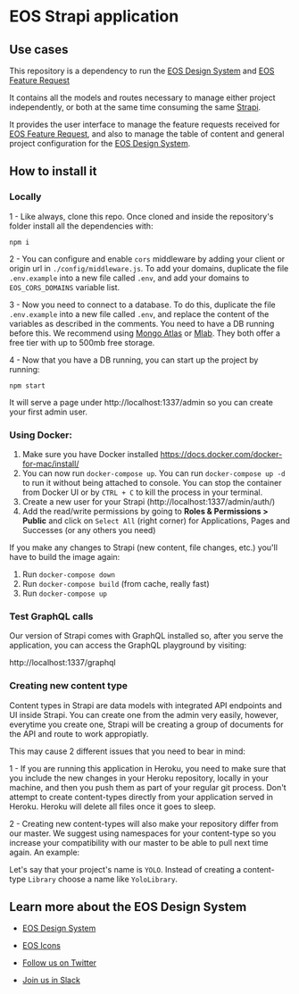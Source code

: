 # EOS Strapi application

## Use cases

This repository is a dependency to run the [EOS Design System](https://www.eosdesignsystem.com/) and [EOS Feature Request](https://jarvis.eosdesignsystem.com/)

It contains all the models and routes necessary to manage either project independently, or both at the same time consuming the same [Strapi](https://strapi.io/).

It provides the user interface to manage the feature requests received for [EOS Feature Request](https://gitlab.com/SUSE-UIUX/eos-feature-request), and also to manage the table of content and general project configuration for the [EOS Design System](https://gitlab.com/SUSE-UIUX/eos).

## How to install it

### Locally

1 - Like always, clone this repo. Once cloned and inside the repository's folder install all the dependencies with:

`npm i`

2 - You can configure and enable `cors` middleware by adding your client or origin url in `./config/middleware.js`. To add your domains, duplicate the file `.env.example` into a new file called `.env`, and add your domains to `EOS_CORS_DOMAINS` variable list.

3 - Now you need to connect to a database. To do this, duplicate the file `.env.example` into a new file called `.env`, and replace the content of the variables as described in the comments. You need to have a DB running before this. We recommend using [Mongo Atlas](https://account.mongodb.com/) or [Mlab](https://mlab.com/). They both offer a free tier with up to 500mb free storage.

4 - Now that you have a DB running, you can start up the project by running:

`npm start`

It will serve a page under http://localhost:1337/admin so you can create your first admin user.

### Using Docker:

1. Make sure you have Docker installed https://docs.docker.com/docker-for-mac/install/
2. You can now run `docker-compose up`. You can run `docker-compose up -d` to run it without being attached to console. You can stop the container from Docker UI or by `CTRL + C` to kill the process in your terminal.
3. Create a new user for your Strapi (http://localhost:1337/admin/auth/)
4. Add the read/write permissions by going to **Roles & Permissions > Public** and click on `Select All` (right corner) for Applications, Pages and Successes (or any others you need)

If you make any changes to Strapi (new content, file changes, etc.) you'll have to build the image again:

1. Run `docker-compose down`
2. Run `docker-compose build` (from cache, really fast)
3. Run `docker-compose up`

### Test GraphQL calls

Our version of Strapi comes with GraphQL installed so, after you serve the application, you can access the GraphQL playground by visiting:

http://localhost:1337/graphql

### Creating new content type

Content types in Strapi are data models with integrated API endpoints and UI inside Strapi. You can create one from the admin very easily, however, everytime you create one, Strapi will be creating a group of documents for the API and route to work appropiatly.

This may cause 2 different issues that you need to bear in mind:

1 - If you are running this application in Heroku, you need to make sure that you include the new changes in your Heroku repository, locally in your machine, and then you push them as part of your regular git process.
Don't attempt to create content-types directly from your application served in Heroku. Heroku will delete all files once it goes to sleep.

2 - Creating new content-types will also make your repository differ from our master. We suggest using namespaces for your content-type so you increase your compatibility with our master to be able to pull next time again. An example:

Let's say that your project's name is `YOLO`. Instead of creating a content-type `Library` choose a name like `YoloLibrary`.

## Learn more about the EOS Design System

- [EOS Design System](https://www.eosdesignsystem.com/)

- [EOS Icons](icons.eosdesignsystem.com/)

- [Follow us on Twitter](https://twitter.com/eosdesignsystem)

- [Join us in Slack](https://slack.eosdesignsystem.com/)
